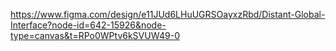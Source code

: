 https://www.figma.com/design/e11JUd6LHuUGRSOayxzRbd/Distant-Global-Interface?node-id=642-15926&node-type=canvas&t=RPo0WPtv6kSVUW49-0
